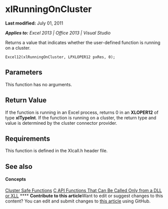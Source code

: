 
# xlRunningOnCluster

 **Last modified:** July 01, 2011

 _**Applies to:** Excel 2013 | Office 2013 | Visual Studio_

Returns a value that indicates whether the user-defined function is running on a cluster. 


```
Excel12(xlRunningOnCluster, LPXLOPER12 pxRes, 0);
```


## Parameters

This function has no arguments.


## Return Value

If the function is running in an Excel process, returns 0 in an  **XLOPER12** of type **xlTypeInt**. If the function is running on a cluster, the return type and value is determined by the cluster connector provider.


## Requirements

This function is defined in the Xlcall.h header file.


## See also


#### Concepts


 [Cluster Safe Functions](787badaf-8782-454d-a016-7eae83bbd8a9.md)
 [C API Functions That Can Be Called Only from a DLL or XLL](87c9e75b-c364-4428-a169-010886313b85.md)
****   **Contribute to this article**Want to edit or suggest changes to this content? You can edit and submit changes to  [this article](https://github.com/jhershey00/VBA_Excel_Test/OpenXMLCon/articles/7662f255-4184-4af0-97f5-9a89347a201a.md) using GitHub.

